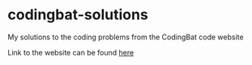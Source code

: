 # codingbat-solutions
My solutions to the coding problems from the CodingBat code website

Link to the website can be found [here](https://codingbat.com/java/)
